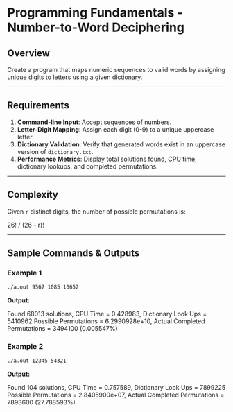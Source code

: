 # Programming Fundamentals - Number-to-Word Deciphering

## Overview

Create a program that maps numeric sequences to valid words by assigning unique digits to letters using a given dictionary.

---

## Requirements
1. **Command-line Input**: Accept sequences of numbers.
2. **Letter-Digit Mapping**: Assign each digit (0-9) to a unique uppercase letter.
3. **Dictionary Validation**: Verify that generated words exist in an uppercase version of `dictionary.txt`.
4. **Performance Metrics**: Display total solutions found, CPU time, dictionary lookups, and completed permutations.

---

## Complexity
Given `r` distinct digits, the number of possible permutations is:

26! / (26 - r)!

---

## Sample Commands & Outputs

### Example 1
```bash
./a.out 9567 1085 10652
```

**Output:**

Found 68013 solutions, CPU Time = 0.428983, Dictionary Look Ups = 5410962
Possible Permutations = 6.2990928e+10, Actual Completed Permutations = 3494100 (0.005547%)


### Example 2
```bash
./a.out 12345 54321
```

**Output:**

Found 104 solutions, CPU Time = 0.757589, Dictionary Look Ups = 7899225
Possible Permutations = 2.8405900e+07, Actual Completed Permutations = 7893600 (27.788593%)